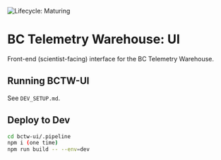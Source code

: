 ![Lifecycle: Maturing](https://img.shields.io/badge/Lifecycle-Maturing-007EC6)

# BC Telemetry Warehouse: UI #

Front-end (scientist-facing) interface for the BC Telemetry Warehouse. 

## Running BCTW-UI ##

See `DEV_SETUP.md`.

## Deploy to Dev

```bash
cd bctw-ui/.pipeline
npm i (one time)
npm run build -- --env=dev
```
